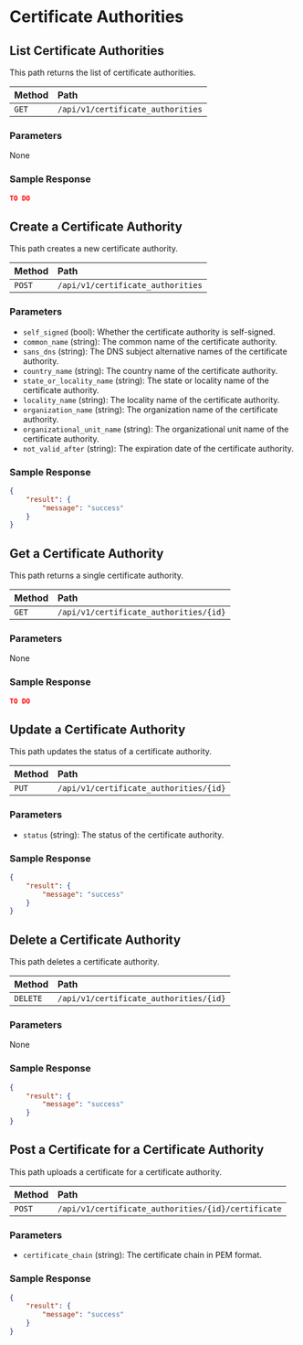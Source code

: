# Certificate Authorities

## List Certificate Authorities

This path returns the list of certificate authorities.

| Method | Path                              |
| :----- | :-------------------------------- |
| `GET`  | `/api/v1/certificate_authorities` |

### Parameters

None

### Sample Response

```json
TO DO
```

## Create a Certificate Authority

This path creates a new certificate authority.

| Method | Path                              |
| :----- | :-------------------------------- |
| `POST` | `/api/v1/certificate_authorities` |

### Parameters

- `self_signed` (bool): Whether the certificate authority is self-signed.
- `common_name` (string): The common name of the certificate authority.
- `sans_dns` (string): The DNS subject alternative names of the certificate authority.
- `country_name` (string): The country name of the certificate authority.
- `state_or_locality_name` (string): The state or locality name of the certificate authority.
- `locality_name` (string): The locality name of the certificate authority.
- `organization_name` (string): The organization name of the certificate authority.
- `organizational_unit_name` (string): The organizational unit name of the certificate authority.
- `not_valid_after` (string): The expiration date of the certificate authority.

### Sample Response

```json
{
    "result": {
        "message": "success"
    }
}
```

## Get a Certificate Authority

This path returns a single certificate authority.

| Method | Path                                   |
| :----- | :------------------------------------- |
| `GET`  | `/api/v1/certificate_authorities/{id}` |

### Parameters

None

### Sample Response

```json
TO DO
```

## Update a Certificate Authority

This path updates the status of a certificate authority.

| Method | Path                                   |
| :----- | :------------------------------------- |
| `PUT`  | `/api/v1/certificate_authorities/{id}` |

### Parameters

- `status` (string): The status of the certificate authority.

### Sample Response

```json
{
    "result": {
        "message": "success"
    }
}
```

## Delete a Certificate Authority

This path deletes a certificate authority.

| Method   | Path                                   |
| :------- | :------------------------------------- |
| `DELETE` | `/api/v1/certificate_authorities/{id}` |

### Parameters

None

### Sample Response

```json
{
    "result": {
        "message": "success"
    }
}
```

## Post a Certificate for a Certificate Authority

This path uploads a certificate for a certificate authority.

| Method | Path                                               |
| :----- | :------------------------------------------------- |
| `POST` | `/api/v1/certificate_authorities/{id}/certificate` |

### Parameters

- `certificate_chain` (string): The certificate chain in PEM format.

### Sample Response

```json
{
    "result": {
        "message": "success"
    }
}
```
